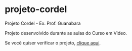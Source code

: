 # projeto-cordel
 Projeto Cordel - Ex. Prof. Guanabara

 Projeto desenvolvido durante as aulas do Curso em Video.

Se você quiser verificar o projeto, <a href="https://euukc.github.io/projeto-cordel/" target="_blank">clique aqui</a>.
